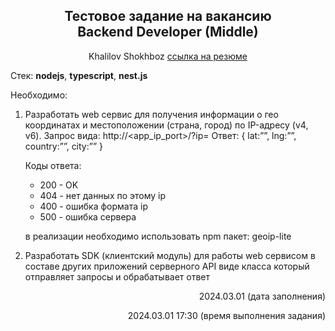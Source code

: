 <h2 align="center"> Тестовое задание на вакансию </br> Backend Developer (Middle) </h2> 

<p align="center">
  Khalilov Shokhboz <a href="https://hh.ru/resume/31dd920bff0ceba9d50039ed1f34486b554f4c?hhtmFrom=resume_list">ссылка на резюме</a> 
</p>



Стек: **nodejs**, **typescript**,  **nest.js**

Необходимо:

1)  Разработать web сервис для получения информации о гео координатах и местоположении (страна, город) по IP-адресу (v4, v6).
    Запрос вида:
      http://<app_ip_port>/?ip=<ip>
    Ответ:
      { lat:””, lng:””, country:””, city:”” }

    Коды ответа:
    *  200 - OK
    *  404 - нет данных по этому ip
    *  400 - ошибка формата ip
    *  500 - ошибка сервера

    в реализации необходимо использовать npm пакет: geoip-lite

3)  Разработать SDK (клиентский модуль) для работы web сервисом в составе других приложений серверного API виде класса который отправляет запросы и обрабатывает ответ


<p align="right">
  2024.03.01  (дата заполнения)
</p>
<p align="right">
  2024.03.01 17:30 (время выполнения задания)
</p>


